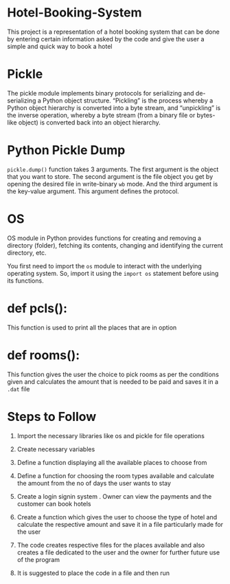 # Hotel-Booking-System
This project is a representation of a hotel booking system that can be done by entering certain information asked by the code and give the user a simple and quick way to book a hotel


# Pickle

The pickle module implements binary protocols for serializing and de-serializing a Python object structure.
“Pickling” is the process whereby a Python object hierarchy is converted into a byte stream, 
and “unpickling” is the inverse operation, whereby a byte stream (from a binary file or bytes-like object)
is converted back into an object hierarchy. 

# Python Pickle Dump

`pickle.dump()` function takes 3 arguments. The first argument is the object that you want to store. The second argument is the file object you get by opening the desired file in write-binary `wb` mode. And the third argument is the key-value argument. This argument defines the protocol.

# OS

OS module in Python provides functions for creating and removing a directory (folder), fetching its contents, changing and identifying the current directory, etc.

You first need to import the `os` module to interact with the underlying operating system. So, import it using the `import os` statement before using its functions.

# def pcls():

This function is used to print all the places that are in option

# def rooms():

This function gives the user the choice to pick rooms as per the conditions given and calculates the amount that is needed to be paid and saves it in a `.dat` file

# Steps to Follow

1. Import the necessary libraries like os and pickle for file operations

2. Create necessary variables

3. Define a function displaying all the available places to choose from 

4. Define a function for choosing the room types available and calculate the amount from the no of days the user wants to stay

5. Create a login signin system . Owner can view the payments and the customer can book hotels

6. Create a function which gives the user to choose the type of hotel and calculate the respective amount and save it in a file particularly made for the user

7. The code creates respective files for the places available and also creates a file dedicated to the user and the owner for further future use of the program

8. It is suggested to place the code in a file and then run

